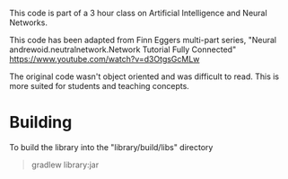 This code is part of a 3 hour class on Artificial Intelligence and Neural Networks.

This code has been adapted from Finn Eggers multi-part series, "Neural andrewoid.neutralnetwork.Network Tutorial Fully Connected"
https://www.youtube.com/watch?v=d3OtgsGcMLw

The original code wasn't object oriented and was difficult to read. This is more suited for students and teaching concepts.

Building
=
To build the library into the "library/build/libs" directory
> gradlew library:jar
